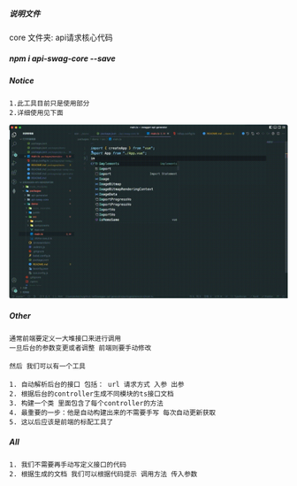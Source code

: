 ##### 说明文件
  core 文件夹: api请求核心代码
##### npm i api-swag-core --save

##### Notice

    1.此工具目前只是使用部分
    2.详细使用见下面
![例子](https://raw.githubusercontent.com/stogefei/swagger-api-generator/master/api-demo.gif)
    
##### Other

    通常前端要定义一大堆接口来进行调用
    一旦后台的参数变更或者调整 前端则要手动修改

    然后 我们可以有一个工具 

    1. 自动解析后台的接口 包括： url 请求方式 入参 出参 
    2. 根据后台的controller生成不同模块的ts接口文档
    3. 构建一个类 里面包含了每个controller的方法
    4. 最重要的一步：他是自动构建出来的不需要手写 每次自动更新获取
    5. 这以后应该是前端的标配工具了
##### All

    1. 我们不需要再手动写定义接口的代码
    2. 根据生成的文档 我们可以根据代码提示 调用方法 传入参数